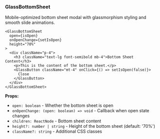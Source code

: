 ### GlassBottomSheet

Mobile-optimized bottom sheet modal with glassmorphism styling and smooth slide animations.

```tsx
<GlassBottomSheet
  open={isOpen}
  onOpenChange={setIsOpen}
  height="70%"
>
  <div className="p-4">
    <h3 className="text-lg font-semibold mb-4">Bottom Sheet Content</h3>
    <p>This is the content of the bottom sheet.</p>
    <GlassButton className="mt-4" onClick={() => setIsOpen(false)}>
      Close
    </GlassButton>
  </div>
</GlassBottomSheet>
```

**Props:**
- `open: boolean` - Whether the bottom sheet is open
- `onOpenChange: (open: boolean) => void` - Callback when open state changes
- `children: ReactNode` - Bottom sheet content
- `height?: number | string` - Height of the bottom sheet (default: '70%')
- `className?: string` - Additional CSS classes
